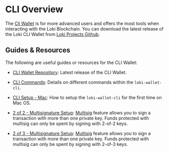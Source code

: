 # CLI Overview
The [Cli Wallet](../CliWallet/CLIOverview.md) is for more advanced users and offers the most tools when interacting with the Loki Blockchain. You can download the latest release of the Loki CLI Wallet from [Loki Projects Github](https://github.com/loki-project/loki/releases).


## Guides & Resources

The following are useful guides or resources for the CLI Wallet:

- [CLI Wallet Repository](https://github.com/loki-project/loki/releases): Latest release of the CLI Wallet.

- [CLI Commands](WalletCommands.md): Details on different commands within the `loki-wallet-cli`.

- [CLI Setup - Mac](loki-wallet-cliMacSetup.md): How to setup the `loki-wallet-cli` for the first time on Mac OS.

- [2 of 2 - Multisignature Setup](2of2Multisig.md): [Multisig](../Multisigniture.md) feature allows you to sign a transaction with more than one private key. Funds protected with multisig can only be spent by signing with 2-of-2 keys.

- [2 of 3 - Multisignature Setup](2of3Multisig.md): [Multisig](../Multisigniture.md) feature allows you to sign a transaction with more than one private key. Funds protected with multisig can only be spent by signing with 2-of-3 keys.
